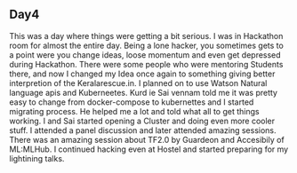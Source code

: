 ## Day4

This was a day where things were getting a bit serious. I was in Hackathon room for almost the entire day. Being a lone hacker, you sometimes gets to a point were you change ideas, loose momentum and even
get depressed during Hackathon. There were some people who were mentoring Students there, and now I changed my Idea once again to something giving better interpretion of the Keralarescue.in. I planned on to
use Watson Natural language apis and Kuberneetes. Kurd ie Sai vennam told me it was pretty easy to change from docker-compose to kubernettes and I started migrating process. He helped me a lot and told 
what all to get things working. I and Sai started opening a Cluster and doing even more cooler stuff. I attended a panel discussion and later attended amazing sessions. There was an amazing session about
TF2.0 by Guardeon and Accesibily of ML:MLHub. I continued hacking even at Hostel and started preparing for my lightining talks. 
